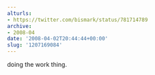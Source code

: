 ```yaml
---
alturls:
- https://twitter.com/bismark/status/781714789
archive:
- 2008-04
date: '2008-04-02T20:44:44+00:00'
slug: '1207169084'
---
```


doing the work thing.

